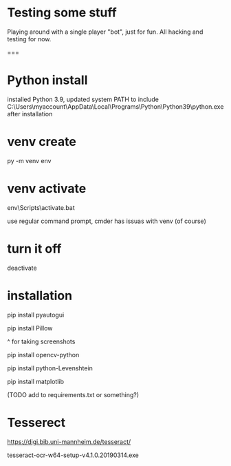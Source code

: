 # Testing some stuff

Playing around with a single player "bot", just for fun. All hacking and testing for now.


===

# Python install

installed Python 3.9, updated system PATH to include C:\Users\myaccount\AppData\Local\Programs\Python\Python39\python.exe after installation

# venv create

py -m venv env

# venv activate

env\Scripts\activate.bat

use regular command prompt, cmder has issuas with venv (of course)

# turn it off

deactivate

# installation

pip install pyautogui

pip install Pillow

^ for taking screenshots

pip install opencv-python

pip install python-Levenshtein

pip install matplotlib

(TODO add to requirements.txt or something?)

# Tesserect

https://digi.bib.uni-mannheim.de/tesseract/

tesseract-ocr-w64-setup-v4.1.0.20190314.exe
